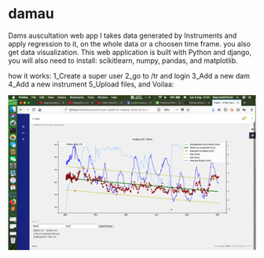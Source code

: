 # damau
Dams auscultation web app
I takes data generated by Instruments and apply regression to it, on the whole data or a choosen time frame.
you also get data visualization.
This web application is built with Python and django, you will also need to install:
scikitlearn, numpy, pandas, and matplotlib.

how it works:
1_Create a super user
2_go to /tr and login
3_Add a new dam
4_Add a new instrument
5_Upload files, and Voilaa:

![alt text](https://github.com/riadlynx/damau/blob/master/demo.png)
